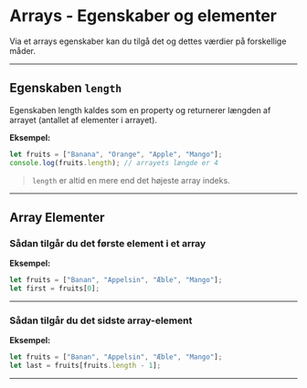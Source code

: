 # Arrays - Egenskaber og elementer

Via et arrays egenskaber kan du tilgå det og dettes værdier på forskellige måder. 
___
## Egenskaben `length`

Egenskaben length kaldes som en property og returnerer længden af arrayet (antallet af elementer i arrayet).

**Eksempel:**
```js
let fruits = ["Banana", "Orange", "Apple", "Mango"];
console.log(fruits.length); // arrayets længde er 4
```
> `length` er altid en mere end det højeste array indeks.
___
## Array Elementer

### Sådan tilgår du det første element i et array

**Eksempel:**
```js
let fruits = ["Banan", "Appelsin", "Æble", "Mango"];
let first = fruits[0];
```
___
### Sådan tilgår du det sidste array-element

**Eksempel:**
```js
let fruits = ["Banan", "Appelsin", "Æble", "Mango"];
let last = fruits[fruits.length - 1];
```
___
